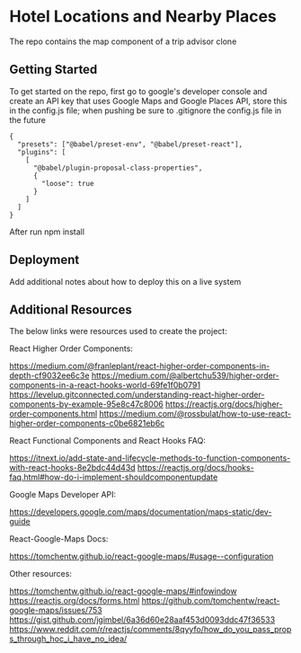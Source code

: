 # Hotel Locations and Nearby Places

The repo contains the map component of a trip advisor clone

## Getting Started

To get started on the repo, first go to google's developer console and create an API key that uses Google Maps and Google Places API, store this in the config.js file; when pushing be sure to .gitignore the config.js file in the future

```
{
  "presets": ["@babel/preset-env", "@babel/preset-react"],
  "plugins": [
    [
      "@babel/plugin-proposal-class-properties",
      {
        "loose": true
      }
    ]
  ]
}
```
After run npm install

## Deployment

Add additional notes about how to deploy this on a live system

## Additional Resources

The below links were resources used to create the project: 

React Higher Order Components:

https://medium.com/@franleplant/react-higher-order-components-in-depth-cf9032ee6c3e
https://medium.com/@albertchu539/higher-order-components-in-a-react-hooks-world-69fe1f0b0791
https://levelup.gitconnected.com/understanding-react-higher-order-components-by-example-95e8c47c8006
https://reactjs.org/docs/higher-order-components.html
https://medium.com/@rossbulat/how-to-use-react-higher-order-components-c0be6821eb6c


React Functional Components and React Hooks FAQ:

https://itnext.io/add-state-and-lifecycle-methods-to-function-components-with-react-hooks-8e2bdc44d43d
https://reactjs.org/docs/hooks-faq.html#how-do-i-implement-shouldcomponentupdate

Google Maps Developer API:

https://developers.google.com/maps/documentation/maps-static/dev-guide


React-Google-Maps Docs:

https://tomchentw.github.io/react-google-maps/#usage--configuration

Other resources:

https://tomchentw.github.io/react-google-maps/#infowindow
https://reactjs.org/docs/forms.html
https://github.com/tomchentw/react-google-maps/issues/753
https://gist.github.com/jgimbel/6a36d60e28aaf453d0093ddc47f36533
https://www.reddit.com/r/reactjs/comments/8qyyfo/how_do_you_pass_props_through_hoc_i_have_no_idea/

